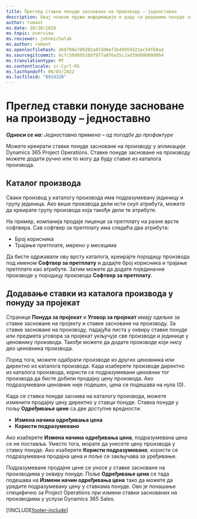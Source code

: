 ```yaml
---
title: Преглед ставки понуде засноване на производу – једноставно
description: Овај чланак пружа информације о раду са редовима понуде заснованим на производу.
author: rumant
ms.date: 10/30/2020
ms.topic: overview
ms.reviewer: johnmichalak
ms.author: rumant
ms.openlocfilehash: db0700e789202a8fdd0ef3b49959421ac54fb9ad
ms.sourcegitcommit: 6cfc50d89528df977a8f6a55c1ad39d99800d9b4
ms.translationtype: MT
ms.contentlocale: sr-Cyrl-RS
ms.lasthandoff: 06/03/2022
ms.locfileid: "8914328"
---
```

# <a name="product-based-quote-lines-overview---lite"></a>Преглед ставки понуде засноване на производу – једноставно

_**Односи се на:** Једноставна примена – од погодбе до профактуре_

Можете креирати ставке понуде засноване на производу у апликацији Dynamics 365 Project Operations. Ставке понуде засноване на производу можете додати ручно или то могу да буду ставке из каталога производа.

## <a name="product-catalog"></a>Каталог производа

Сваки производ у каталогу производа има подразумевану јединицу и групу јединица. Ако више производа дели исти скуп атрибута, можете да креирате групу производа која такође дели те атрибуте. 

На пример, компанија продаје лиценце за претплату на разне врсте софтвера. Сав софтвер за претплату има следећа два атрибута:

- Број корисника
- Трајање претплате, мерено у месецима

Да бисте одржавали ову врсту каталога, креирајте породицу производа под именом **Софтвер за претплату** и додајте број корисника и трајање претплате као атрибуте. Затим можете да додате појединачне производе у породицу производа **Софтвер за претплату**.

## <a name="add-product-catalog-items-to-a-project-quote"></a>Додавање ставки из каталога производа у понуду за пројекат

Странице **Понуда за пројекат** и **Уговор за пројекат** имају одељке за ставке засноване на пројекту и ставке засноване на производу. За ставке засноване на производу, падајућа листа у оквиру ставке понуде или предмета уговора за пројекат укључује све производе и јединице у ценовнику производа. Такође можете да додате производе који нису део ценовника производа.

Поред тога, можете одабрати производе из других ценовника или директно из каталога производа. Када изаберете производе директно из каталога производа, користи се подразумевани ценовник тог производа да бисте добили продајну цену производа. Ако подразумевани ценовник није подешен, цена се подешава на нула (0).

Када се ставка понуде заснива на каталогу производа, можете изменити продајну цену директно у ставци понуде. Ставка понуде у пољу **Одређивање цене** са две доступне вредности:

- **Измена начина одређивања цена**
- **Користи подразумевано**

Ако изаберете **Измена начина одређивања цена**, подразумевана цена се не поставља. Уместо тога, морате да унесете цену производа у ставку понуде. Ако изаберете **Користи подразумевано**, користи се подразумевана продајна цена и поље се закључава за уређивање.

Подразумеване продајне цене се уносе у ставке засноване на производима у оквиру понуде. Поље **Одређивање цена** се тада подешава на **Измени начин одређивања цена** тако да можете да уредите подразумевану цену у ставкама понуде. Ово је понашање специфично за Project Operations при измени ставки заснованих на производима у услузи Dynamics 365 Sales.


[!INCLUDE[footer-include](../../includes/footer-banner.md)]